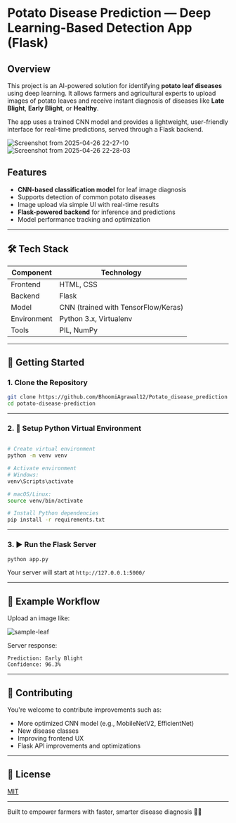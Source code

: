 
# Potato Disease Prediction — Deep Learning-Based Detection App (Flask)

## Overview
This project is an AI-powered solution for identifying **potato leaf diseases** using deep learning. It allows farmers and agricultural experts to upload images of potato leaves and receive instant diagnosis of diseases like **Late Blight**, **Early Blight**, or **Healthy**.

The app uses a trained CNN model and provides a lightweight, user-friendly interface for real-time predictions, served through a Flask backend.

![Screenshot from 2025-04-26 22-27-10](https://github.com/user-attachments/assets/f1fa0838-b2be-4e85-ba93-45a69ddf0ce4)
![Screenshot from 2025-04-26 22-28-03](https://github.com/user-attachments/assets/8ef9b857-0ec8-4671-88b7-74169fb1240f)
## Features
- **CNN-based classification model** for leaf image diagnosis  
- Supports detection of common potato diseases  
- Image upload via simple UI with real-time results  
- **Flask-powered backend** for inference and predictions  
- Model performance tracking and optimization  


---

## 🛠 Tech Stack

| Component    | Technology                          |
|--------------|--------------------------------------|
| Frontend     | HTML, CSS|
| Backend      | Flask                               |
| Model        | CNN (trained with TensorFlow/Keras)  |
| Environment  | Python 3.x, Virtualenv               |
| Tools        | PIL, NumPy |

---

## 🚀 Getting Started

### 1. Clone the Repository
```bash
git clone https://github.com/BhoomiAgrawal12/Potato_disease_prediction
cd potato-disease-prediction
```

---

### 2. 🧱 Setup Python Virtual Environment
```bash

# Create virtual environment
python -m venv venv

# Activate environment
# Windows:
venv\Scripts\activate

# macOS/Linux:
source venv/bin/activate

# Install Python dependencies
pip install -r requirements.txt
```

---

### 3. ▶️ Run the Flask Server
```bash
python app.py
```

Your server will start at `http://127.0.0.1:5000/`

---
## 📸 Example Workflow

Upload an image like:

![sample-leaf](assets/sample_leaf.jpg)

Server response:
```
Prediction: Early Blight
Confidence: 96.3%
```

---

## 🤝 Contributing

You're welcome to contribute improvements such as:
- More optimized CNN model (e.g., MobileNetV2, EfficientNet)
- New disease classes
- Improving frontend UX
- Flask API improvements and optimizations

---

## 📄 License
[MIT](LICENSE)

---

Built to empower farmers with faster, smarter disease diagnosis 🌿🚀
